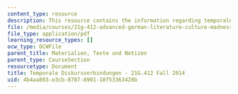 ```yaml
---
content_type: resource
description: This resource contains the information regarding temporale diskursverbindungen.
file: /media/courses/21g-412-advanced-german-literature-culture-madness-murder-mysteries-fall-2014/4b4aa803e3cb8787890118f53363428b_MIT21G_412F14_Wk2-3_Tem.pdf
file_type: application/pdf
learning_resource_types: []
ocw_type: OCWFile
parent_title: Materialien, Texte und Notizen
parent_type: CourseSection
resourcetype: Document
title: Temporale Diskursverbindungen - 21G.412 Fall 2014
uid: 4b4aa803-e3cb-8787-8901-18f53363428b
---
```

